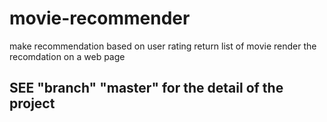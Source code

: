 # movie-recommender

make recommendation based on user rating
return list of movie
render the recomdation on a web page


## SEE "branch" "master" for the detail of the project
